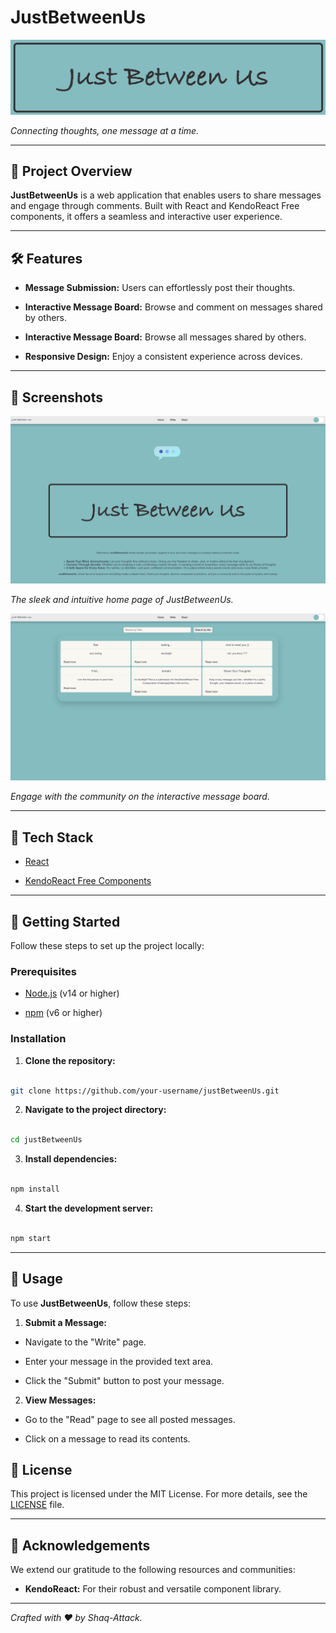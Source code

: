 # JustBetweenUs

![JustBetweenUs Banner](/public/Banner.png)

_Connecting thoughts, one message at a time._

---

## 🚀 Project Overview

**JustBetweenUs** is a web application that enables users to share messages and engage through comments. Built with React and KendoReact Free components, it offers a seamless and interactive user experience.

---

## 🛠️ Features

-   **Message Submission:** Users can effortlessly post their thoughts.

-   **Interactive Message Board:** Browse and comment on messages shared by others.

-   **Interactive Message Board:** Browse all messages shared by others.

-   **Responsive Design:** Enjoy a consistent experience across devices.

---

## 🎨 Screenshots

![Home Page](/public/Homepage.png)

_The sleek and intuitive home page of JustBetweenUs._

![Message Board](/public/MessageBoard.png)

_Engage with the community on the interactive message board._

---

## 🧰 Tech Stack

-   [React](https://reactjs.org/)

-   [KendoReact Free Components](https://www.telerik.com/kendo-react-ui/)

---

## 🚀 Getting Started

Follow these steps to set up the project locally:

### Prerequisites

-   [Node.js](https://nodejs.org/) (v14 or higher)

-   [npm](https://www.npmjs.com/) (v6 or higher)

### Installation

1. **Clone the repository:**

```bash

git clone https://github.com/your-username/justBetweenUs.git

```

2. **Navigate to the project directory:**

```bash

cd justBetweenUs

```

3. **Install dependencies:**

```bash

npm install

```

4. **Start the development server:**

```bash

npm start

```

---

## 📝 Usage

To use **JustBetweenUs**, follow these steps:

1. **Submit a Message:**

-   Navigate to the "Write" page.

-   Enter your message in the provided text area.

-   Click the "Submit" button to post your message.

2. **View Messages:**

-   Go to the "Read" page to see all posted messages.

-   Click on a message to read its contents.

## 📄 License

This project is licensed under the MIT License. For more details, see the [LICENSE](LICENSE) file.

---

## 🎉 Acknowledgements

We extend our gratitude to the following resources and communities:

-   **KendoReact:** For their robust and versatile component library.

---

_Crafted with ❤️ by Shaq-Attack._
